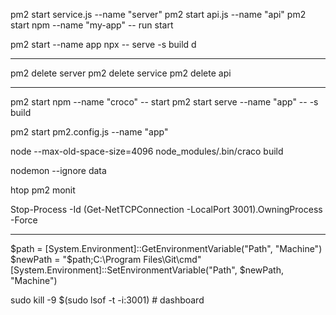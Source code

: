 
pm2 start service.js --name "server"
pm2 start api.js --name "api"
pm2 start npm --name "my-app" -- run start




pm2 start --name app npx -- serve -s build
d


------------
pm2 delete server
pm2 delete service
pm2 delete api

-----

pm2 start npm --name "croco" -- start
pm2 start serve --name "app" -- -s build

pm2 start pm2.config.js --name "app"

node --max-old-space-size=4096 node_modules/.bin/craco build


nodemon --ignore data


htop
pm2 monit


Stop-Process -Id (Get-NetTCPConnection -LocalPort 3001).OwningProcess -Force

--------------------
$path = [System.Environment]::GetEnvironmentVariable("Path", "Machine")
$newPath = "$path;C:\Program Files\Git\cmd"
[System.Environment]::SetEnvironmentVariable("Path", $newPath, "Machine")

sudo kill -9 $(sudo lsof -t -i:3001)
#   d a s h b o a r d  
 